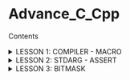 # Advance_C_Cpp
Contents

<details>
<summary>LESSON 1: COMPILER - MACRO</summary> 

---


## I. COMPILER
### 1. ĐỊNH NGHĨA 
#### 1.1Quá trình biên dịch
    Quy trình dịch là quá trình chuyển đổi từ ngôn ngữ bậc cao(NNBC) 
    (C/C++, Pascal, Java, C#…) sang ngôn ngữ đích (ngôn ngữ máy) để 
    máy tính có thể hiểu và thực thi.
#### Quá trình biên dịch gồm 4 giai đoạn
    1. Giai đoạn tiền xử lý (Pre-processor).
    2. Giai đoạn dịch NNBC sang Asembly (Compiler).
    3. Giai đoạn dịch asembly sang ngôn ngữ máy (Asembller).
    4. Giai đoạn liên kết (Linker).
   
   ![Quá trình biên dịch](compiler1..jpg)
### 1.2 HOẠT ĐỘNG 

   ***1. Giai đoạn tiền xử lý - Preprocessor***

    - Nhận mã nguồn.
    - Xóa bỏ chú thích, comments của chướng trình.
    - Chỉ thị tiền xử lý(bắt đầu bằng dấu #) cũng được xử lý.
    - Gộp các file .c, .h ... thành 1 file .i .
    - Giữ lại các biến và hàm.
    - Dùng lệnh: gcc -E main.c -o main.i 
   
   Ví dụ: 
   ![Quá trình tiền xử lý](pre.jpg)
   Giải thích: Nội dung của thư viện stdio.h và nội dung của file Test.c sẽ được copy vào file Test1.i, 
   các macro define sẽ được thay thế và giữ lại các biến và hàm.

   ***2. Compiler (Giai đoạn dịch NNBC sang ngôn ngữ Assembly):***

    - Quá trình này compiler sẽ biên dịch từ file .i sang file ngôn ngữ assembly là file .s
    - Dùng lệnh gcc -S main.i -o main.s
   ***3. Assembler (Giai đoạn dịch ngôn ngữ Assembly sang ngôn ngữ máy):*** 

    -   Compiler sẽ Biên dịch ngôn ngữ Assembly sang ngôn ngữ máy (0 và 1). Và tạo ra tệp tin Object .o
    -   Dùng lệnh gcc -c main.s -o main.o để tạo ra file .o
   ***4. Linker (Giải đoạn liên kết):***

    -   1 hoặc nhiều file.o sẽ được compiler liên kết lại 1 File .exe.
    -   File này để hệ điều hành chạy
    -   Dùng lệnh gcc main.o -o filename để tạo ra tệp thực thi .

## II. MACRO
### 1. ĐỊNH NGHĨA 

    Trong ngôn ngữ lập trình C, macro là một cách để định nghĩa một khối mã nguồn mà có thể được sử dụng 
    nhiều lần trong chương trình. Macro được xác định bằng cụm từ #define trong C. Khi chương trình được
    biên dịch, macro sẽ được thay thế bằng nội dung mà nó định nghĩa, trước khi mã nguồn được biên dịch.

    Macro trong C gồm: 1. Chỉ thị bao hàm tệp
                       2. Chỉ thị định nghĩa
                       3. Chỉ thị biên dịc có điều kiện
                        ......

#### 1.1 Chỉ thị bao hàm tệp 

    Trong ngôn ngữ lập trình C, chỉ thị để bao hàm một tệp vào một
    chương trình là chỉ thị tiền xử lý #include. Chỉ thị này cho 
    phép bạn bao gồm nội dung của một tệp header vào trong mã nguồn
    của bạn trước khi chương trình được biên dịch.

    1. Bao hàm tệp header bằng <>: 

        Khi bạn sử dụng #include <header.h>, trình biên dịch sẽ tìm
        kiếm tệp header trong các thư mục chuẩn của hệ thống. 
        Ví dụ: #include <stdio.h>, #include <math.h> ...
    2. Bao hàm tệp header bằng "":
   
        Khi bạn sử dụng #include "header.h", trình biên dịch sẽ tìm 
        kiếm tệp header trong cùng thư mục với tệp mã nguồn hiện tại 
        trước khi tìm trong các thư mục khác. Điều này thường được 
        sử dụng cho các tệp header do người dùng tạo ra hoặc tùy chỉnh.
        Ví dụ: #include "myheader.h", ....
#### 1.2 Chỉ thị định nghĩa macro

    Chỉ thị #define được sử dụng để định nghĩa macro. 
-   Định nghĩa một hằng số
-   Định nghĩa một chuỗi
-   Định nghĩa hàm (chú ý dấu \ sau mỗi dòngdòng)
    ......

```c
#include<stdio.h>
#include"Test2.c"

#define PI 3.14     //Dinh nghia 1 hang so
#define SIZE 20     //Dinh nghia 1 so
#define CHUOI "Hello World"         //Dinh nghia 1 chuoi

// Dinh nghia 1 ham
#define FUNC(name, cmd) \
void name(){            \
    printf("cmd");      \
}

FUNC(Test11, "My name is Trong");

```
Trong đoạn code này: 
- Định nghĩa các hằng số PI, SIZE, và chuỗi CHUOI sử dụng #define.
- Sử dụng macro FUNC để định nghĩa một hàm với tên và nội dung được truyền vào như tham số.

#### 1.3 Chỉ thi hủy định nghĩa một macro

    Khi bạn sử dụng chỉ thị #define, bạn tạo ra một macro mà trình biên dịch sẽ thay thế tất
    cả các trường hợp của macro đó trong mã nguồncủa bạn bằng nội dung mà bạn đã định nghĩa. 
    Khi bạn muốn loại bỏhoặc hủy bỏ định nghĩa của một macro, bạn có thể sử dụng chỉ thị #undef.

```c
#include <stdio.h>

#define PI 3.14159  // Định nghĩa macro PI

int main() {
    printf("Value of PI: %f\n", PI);  // Sử dụng macro PI

    #undef PI  // Hủy định nghĩa macro PI
    #define PI 55 // Định nghĩa lại macro PI
    printf("Value of PI after undef: %f\n", PI);// PI hiện tại bằng 5

    return 0;
}
```
Trong đoạn code trên:
- Chúng ta định nghĩa macro PI với giá trị ban đầu là 3.14159.
- Sau đó, chúng ta sử dụng macro PI để in ra giá trị của PI.
- Tiếp theo, chúng ta hủy định nghĩa của macro PI bằng #undef và định nghĩa lại nó với giá trị 55.
- Cuối cùng, chúng ta in ra giá trị mới của PI sau khi định nghĩa lại, là 55.

#### 1.4 Chỉ thị biên dịch có điều kiện

    -  #ifdef và #ifndef: Kiểm tra xem một macro đã được định nghĩa hay chưa.
    -  #ifdef MACRO: Kiểm tra xem macro MACRO đã được định nghĩa hay chưa.
    -  #ifndef MACRO: Kiểm tra xem macro MACRO chưa được định nghĩa.
  
***Ví dụ sử dụng #ifdef và #endif:***

```c
#include <stdio.h>

#define PI 3.14  // Định nghĩa macro PI

int main() {
    #ifdef PI
        printf("PI = 3.14\n");
    #endif

    return 0;
}
```
Trong ví dụ trên:
- Macro PI được định nghĩa với giá trị 3.14.
- Sử dụng #ifdef để kiểm tra xem macro PI có được định nghĩa hay không. 
Nếu có, dòng "PI = 3.14 " sẽ được in ra.
- Chương trình sẽ kết thúc sau khi in ra thông báo và trả về giá trị 0.
- 
***Ví dụ sử dụng #ifdef và #endif:***

```c
#include <stdio.h>

#ifndef PI
#define PI 3.14159
#endif

int main() {
    printf("The value of PI is: %f\n", PI);

    return 0;
}

```
Chỉ thị #ifndef PI kiểm tra xem macro PI đã được định nghĩa hay chưa. Nếu PI 
chưa được định nghĩa, khối mã trong #ifndef sẽ được thực thi và macro PI sẽ 
được định nghĩa với giá trị là 3.14 .


2. #if, #elif, #else, #endif: Thực hiện biên dịch dựa trên giá trị của các biểu thức.

    -   #if condition: Biên dịch nếu điều kiện là đúng.
    -   #elif condition: Biên dịch nếu điều kiện trước đó sai và điều kiện hiện tại đúng.
    -   #else: Biên dịch nếu tất cả các điều kiện trước đó đều sai.
    -   #endif: Kết thúc một khối điều kiện.

***Ví dụ sử dụng #if, #elif, #else, #endif***

```c
#include <stdio.h>

#define ESP32 1
#define STM32 2
#define ATmega 3

#define MCU STM32

int main(int argc, char const *argv[])
{
    while (1)
    {
        #if MCU == STM32
            printf("STM32\n");
        
        #elif MCU == ESP32
            printf("ESP32\n");
        
        #elif MCU == ATmega
            printf("ATmega\n");

        #else 
            printf("Unknown MCU\n");

        #endi
    }
    return 0;
}
```
Trong đoạn code trên:
- Các macromacro ESP32, STM32 và ATmega được định nghĩa.
- Macro MCU được đặt là STM32.
- Trong vòng lặp while, chúng ta sử dụng các điều kiện #if, #elif, và #else để in ra tên của 
vi điều khiển tương ứng với giá trị của MCU.
- Cuối cùng, chúng ta sử dụng #endif để kết thúc các điều kiện tiền xử lý.
#### 1.5 Variadic macro
    Variadic macros trong ngôn ngữ lập trình C cho phép bạn định nghĩa cácmacro có số lượng
    tham số biến đổi. Điều này có nghĩa là số lượng tham số của macro có thể thay đổi khi được
    sử dụng. Để định nghĩa một macro biến tham số, bạn sử dụng ... để chỉ ra số lượng tham số 
    có thể biến đổi.


```c
#include <stdio.h>

#define NUMBER(...) printf(__VA_ARGS__)

int main() {
    NUMBER("Value of x: %d, y: %f\n", 10, 3.14);
    return 0;
}
```
Trong ví dụ trên: 
-   Macro NUMBER được định nghĩa với tham số biến đổi ....
-   Bên trong macro, chúng ta sử dụng __VA_ARGS__ để truy cập đến các tham số được truyền vào macro.
-   Khi chúng ta sử dụng macro NUMBER với các đối số khác nhau, nó sẽ in ra các giá trị tương ứng một cách linh hoạt.

</details>

<details>
<summary>LESSON 2: STDARG - ASSERT</summary>

## THƯ VIỆN STDARG
    Thư viện stdarg.h trong ngôn ngữ lập trình C cung cấp chức năng để làm
    việc với các hàm có số lượng đối số biến đổi.Trong stdarg.h, có các cấu
    trúc quan trọng như va_list, va_start, va_arg, và va_end: 
    -   va_list: Đây là một kiểu dữ liệu để lưu trữ các tham số biến đổi.
    -   va_start: Hàm này được sử dụng để khởi tạo va_list và thiết lập con trỏ đến tham số đầu tiên.
    -   va_arg: Hàm này được sử dụng để truy xuất các tham số tiếp theo trong danh sách tham số biến đổi.
    -   va_end: Hàm này được sử dụng để kết thúc việc truy cập các tham số biến đổi.

```C
#include <stdio.h>
#include <stdarg.h>

int sum(int count, ...) {
    va_list args;
    va_start(args, count);

    int total = 0;
    for (int i = 0; i < count; i++) {
        total += va_arg(args, int);
    }

    va_end(args);

    return total;
}

int main() {
    int result1 = sum(3, 10, 20, 30);
    int result2 = sum(5, 1, 2, 3, 4, 5);

    printf("Sum 1: %d\n", result1);
    printf("Sum 2: %d\n", result2);

    return 0;
}
```

Trong ví dụ này:
-   Hàm sum nhận một số nguyên đầu tiên (count) để xác định số lượng đối số tiếp -  theo cần tính tổng.
-   Trong hàm sum, chúng ta sử dụng va_list, va_start và va_arg để truy cập các đối số biến đổi và tính tổng của chúng.
-   Cuối cùng, chúng ta gọi hàm sum với số lượng đối số khác nhau và in ra kết quả.

```C
#include <stdio.h>
#include <stdarg.h>

#define tong(...) sum(__VA_ARGS__, 0)

int sum(int count,...)
{
    va_list args;

    va_start(args, count);

    int result = count; // bắt đầu tính tổng từ count
    int value;

    while((value = va_arg(args, int)) != 0)
    {
        result += value;
    }

    va_end(args);

    return result;
}

int main(int argc, char const *argv[])
{
    printf("Tong = %d\n", tong(3, 2, 4, 5, 7)); // sum(3, 2, 4, 5, 7, 0)
    return 0;
}
```

Trong ví dụ này ta sử dụng một các tối ưu hơn là: 
- Định nghĩa macro ***#define tong(...)  sum(VA_ARGS, 0)*** để gọi hàm sum với các tham số mà macro tong nhận được và thêm một số 0 vào cuối danh sách tham số.
***Nhược điểm***: Vòng lặp tính tổng sẽ dừng nếu gặp số 0, mà sẽ không xét đến các số tiếp theo nếu có.

```c
#include <stdio.h>
#include <stdarg.h>

#define tong(...) sum(__VA_ARGS__, '\n')

int sum(int count,...)
{
    va_list args;
    va_list check;

    va_start(args, count);

    va_copy(check, args);

    int result = count; 

    while(( va_arg(check, char*)) != (char*)'\n')
    {
        result += va_arg(args, int);
    }

    va_end(args);

    return result;
}

int main(int argc, char const *argv[])
{
    printf("Tong = %d\n", tong(3, 10, 4, 0, 5)); 
    return 0;
}
```
Trong đoạn code này sẽ khắc phục lỗi của cả 2 ví dụ trên: 

***Sử dụng ký tự '\n' thay vì số 0:***
-   Trong ví dụ mới,sử dụng ký tự '\n' để đánh dấu kết thúc danh sách tham số 
thay vì sử dụng số 0 như trong ví dụ trước đó. Điều này giúp vòng lặp sẽ duyệt
tới vị trí cuối cùng của dãy số truyền vào.

***Sử dụng va_copy để sao chép danh sách tham số:***
-   Trong hàm sum, sử dụng ***va_copy*** để sao chép danh sách tham số (args) sang một 
biến khác (check). Điều này giúp bạn kiểm tra điều kiện kết thúc vòng lặp mà không 
thay đổi vị trí của con trỏ trong danh sách tham số chính.(Vì mỗi lần gọi hàm ***va_arg***
sẽ trỏ tới một số.)

***Điều kiện dừng vòng lặp trong hàm sum:***
-   Trong vòng lặp while, kiểm tra điều kiện dừng bằng cách so sánh giá trị của tham số hiện tại 
trong danh sách (va_arg(check, char*)) với ký tự '\n'. Khi gặp ký tự '\n', vòng lặp sẽ dừng.

## THƯ VIỆN ASSERT
- Dùng để phát hiện lỗi, debug chương trình, thể hiện lỗi cụ thể trong code.
- Nếu điều kiện đúng (true), chương trình được thực thi.
- Nếu điều kiện sai (false), chương trình báo lỗi và sẽ sừng lại.

```c
#include <stdio.h>
#include <assert.h>
int main() {
   int x = 88;

   assert(x == 88);

   // Chương trình sẽ tiếp tục thực thi nếu điều kiện là đúng, và ngược lại.
   printf("X is: %d", x);
   
   return 0;
}
```
Trong đoạn code này điều kiện *** x = 88 *** là đúng nên chương trình sẽ thực thi.

```c
    #include <stdio.h>
#include <assert.h>
int main() {
   int x = 5;

   assert(x == 1010);

   // Chương trình sẽ tiếp tục thực thi nếu điều kiện là đúng, và ngược lại.
   printf("X is: %d", x);
   
   return 0;
}
```
Trong đoạn code trên biến x không bằng 1010 nên trương trình sẽ gặp lỗi và dừng lại.
***output: Assertion failed: x == 88, file D:\LEARN\CODE_C\ADVANCE_C_Cpp\stdarg.c, line 6***


</details>


<details>
<summary>LESSON 3: BITMASK </summary> 

## Bit mask
- Bitmask là một kỹ thuật sử dụng các bit để lưu trữ và thao tác với các cờ (flags) hoặc trạng thái. Có thể sử dụng bitmask để đặt, xóa và kiểm tra trạng thái của các bit cụ thể trong một từ (word).

- Bitmask thường được sử dụng để tối ưu hóa bộ nhớ, thực hiện các phép toán logic trên một cụm bit, và quản lý các trạng thái, quyền truy cập, hoặc các thuộc tính khác của một đối tượng.
  
***Các phép toán bitwise (thự hiện trên bit)***

***AND (&):***
    - Phép toán AND (và) trên hai bit, trả về 1 nếu cả hai bit đều là 1, ngược lại trả về 0.
***OR (|):***
    - Phép toán OR (hoặc) trên hai bit, trả về 1 nếu một trong hai bit hoặc cả hai bit là 1, ngược lại trả về 0.
***XOR (^):***
    - Phép toán XOR (hoặc loại trừ) trên hai bit, trả về 1 nếu hai bit khác nhau, ngược lại trả về 0.
***NOT (~):***
    - Phép toán NOT (phủ định) hoán đổi các bit, chuyển 0 thành 1 và ngược lại.
***Shift Left (<<):***
    - Phép toán dịch trái, dịch các bit sang trái và điền vào các bit bên phải bằng 0.
***Shift Right (>>):***
    - Phép toán dịch phải, dịch các bit sang phải và điền vào các bit bên trái bằng 0 hoặc 1 (phụ thuộc vào loại dịch).

![Các phép toán bitwise](bit.jpg)

***Ví dụ***

```c
#include <stdio.h>
int main()
{
    // a = 5 (00000101), b = 9 (00001001 )
    unsigned int a = 5, b = 9;

    printf("a = %u, b = %u\n", a, b);
    printf("a&b = %u\n", a & b);

    printf("a|b = %u\n", a | b);

    printf("a^b = %u\n", a ^ b);

    printf("~a = %u\n", a = ~a);

    printf("b<<1 = %u\n", b << 1);

    printf("b>>1 = %u\n", b >> 1);

    return 0;
}
```

Output:
    a = 5, b = 9
    a&b = 1
    a|b = 13
    a^b = 12
    ~a = 4294967290
    b<<1 = 18
    b>>1 = 4

### Thư viên stdint.h 
- Thư viện stdint.h trong C cung cấp các kiểu dữ liệu số nguyên có độ rộng cố định với các kích thước cụ thể, 
  không phụ thuộc vào nền tảng hoặc trình biên dịch cụ thể.
  
  Dưới đây là một số kiểu dữ liệu phổ biến được định nghĩa trong stdint.h:

    ***int8_t, int16_t, int32_t, int64_t:***
        Các kiểu số nguyên có độ rộng cố định với số bit cụ thể (8, 16, 32, 64 bit) và dấu.
    ***uint8_t, uint16_t, uint32_t, uint64_t:***
        Các kiểu số nguyên không dấu có độ rộng cố định với số bit cụ thể (8, 16, 32, 64 bit).

